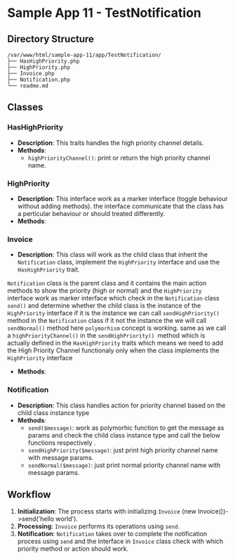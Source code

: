 # Sample App 11 - TestNotification

## Directory Structure

```
/var/www/html/sample-app-11/app/TestNotification/
├── HasHighPriority.php
├── HighPriority.php
├── Invoice.php
├── Notification.php
└── readme.md
```

## Classes

### HasHighPriority

- **Description**: This traits handles the high priority channel details.
- **Methods**:
    - `highPriorityChannel()`: print or return the high priority channel name.

### HighPriority

- **Description**: This interface work as a marker interface (toggle behaviour without adding methods). the interface communicate that the class has a perticular behaviour or should treated differently.
- **Methods**:


### Invoice

- **Description**: This class will work as the child class that inherit the `Notification` class, implement the `HighPriority` interface and use the `HasHighPriority` trait.

`Notification` class is the parent class and it contains the main action methods to show the priority (high or normal) and the `HighPriority` interface work as marker interface which check in the `Notification` class `send()` and determine whether the child class is the instance of the `HighPriority` interface if it is the instance we can call `sendHighPriority()` method in the `Notification` class if it not the instance the we will call `sendNormal()` method here `polymorhism` concept is working. same as we call a `highPriorityChannel()` in the   `sendHighPriority() `method which is actually defined in the  `HasHighPriority` traits which means we need to add the High Priority Channel functionaly only when the class implements the `HighPriority` interface

- **Methods**:


### Notification

- **Description**: This class handles action for priority channel based on the child class instance type
- **Methods**:
    - `send($message)`: work as polymorhic function to get the message as params and check the child class instance type and call the below functions respectively .
    - `sendHighPriority($message)`: just print high priority channel name with message params.
    - `sendNormal($message)`: just print normal priority channel name with message params.

## Workflow

1. **Initialization**: The process starts with initializing `Invoice` (new Invoice())->send('hello world').
2. **Processing**: `Invoice` performs its operations using `send`.
3. **Notification**: `Notification` takes over to complete the notification process using `send` and the interface in `Invoice` class check with which priority method or action should work.
